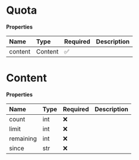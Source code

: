 # Quota

**Properties**

| Name    | Type    | Required | Description |
| :------ | :------ | :------- | :---------- |
| content | Content | ✅       |             |

# Content

**Properties**

| Name      | Type | Required | Description |
| :-------- | :--- | :------- | :---------- |
| count     | int  | ❌       |             |
| limit     | int  | ❌       |             |
| remaining | int  | ❌       |             |
| since     | str  | ❌       |             |

<!-- This file was generated by liblab | https://liblab.com/ -->
